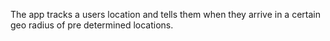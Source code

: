 The app tracks a users location and tells them when they arrive in a certain geo radius of pre determined locations.
